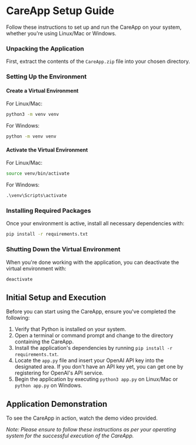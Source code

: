 # CareApp Setup Guide

Follow these instructions to set up and run the CareApp on your system, whether you're using Linux/Mac or Windows.

### Unpacking the Application

First, extract the contents of the `CareApp.zip` file into your chosen directory.

### Setting Up the Environment

#### Create a Virtual Environment

For Linux/Mac:
```bash
python3 -m venv venv
```

For Windows:
```bash
python -m venv venv
```

#### Activate the Virtual Environment

For Linux/Mac:
```bash
source venv/bin/activate
```

For Windows:
```cmd
.\venv\Scripts\activate
```

### Installing Required Packages

Once your environment is active, install all necessary dependencies with:

```bash
pip install -r requirements.txt
```

### Shutting Down the Virtual Environment

When you're done working with the application, you can deactivate the virtual environment with:

```bash
deactivate
```

## Initial Setup and Execution

Before you can start using the CareApp, ensure you've completed the following:

1. Verify that Python is installed on your system.
2. Open a terminal or command prompt and change to the directory containing the CareApp.
3. Install the application's dependencies by running `pip install -r requirements.txt`.
4. Locate the `app.py` file and insert your OpenAI API key into the designated area. If you don't have an API key yet, 
   you can get one by registering for OpenAI's API service.
5. Begin the application by executing `python3 app.py` on Linux/Mac or `python app.py` on Windows.

## Application Demonstration

To see the CareApp in action, watch the demo video provided. 

*Note: Please ensure to follow these instructions as per your operating system for the successful execution of the CareApp.*